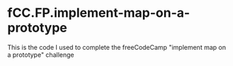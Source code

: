 # fCC.FP.implement-map-on-a-prototype
This is the code I used to complete the freeCodeCamp "implement map on a prototype" challenge
